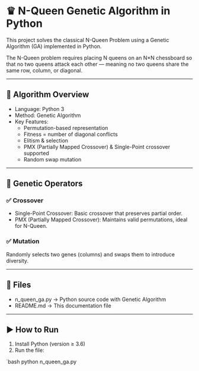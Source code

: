# ♛ N-Queen Genetic Algorithm in Python

This project solves the classical N-Queen Problem using a Genetic Algorithm (GA) implemented in Python.

The N-Queen problem requires placing N queens on an N×N chessboard so that no two queens attack each other — meaning no two queens share the same row, column, or diagonal.

---

## 🧠 Algorithm Overview

- Language: Python 3  
- Method: Genetic Algorithm  
- Key Features:
  - Permutation-based representation
  - Fitness = number of diagonal conflicts
  - Elitism & selection
  - PMX (Partially Mapped Crossover) & Single-Point crossover supported
  - Random swap mutation

---

## 🧬 Genetic Operators

### ✅ Crossover

- Single-Point Crossover: Basic crossover that preserves partial order.
- PMX (Partially Mapped Crossover): Maintains valid permutations, ideal for N-Queen.

### ✅ Mutation

Randomly selects two genes (columns) and swaps them to introduce diversity.

---

## 📂 Files

- n_queen_ga.py → Python source code with Genetic Algorithm
- README.md → This documentation file

---

## ▶️ How to Run

1. Install Python (version ≥ 3.6)
2. Run the file:

`bash
python n_queen_ga.py

